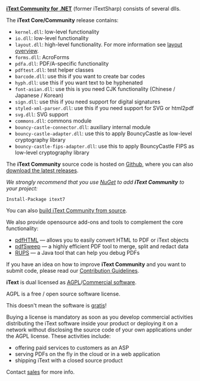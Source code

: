 **[iText Community for .NET][itext]** (former iTextSharp) consists of several dlls.

The **iText Core/Community** release contains:

- ```kernel.dll```: low-level functionality
- ```io.dll```:  low-level functionality
- ```layout.dll```: high-level functionality. For more information see [layout overview][layoutMd].
- ```forms.dll```: AcroForms
- ```pdfa.dll```: PDF/A-specific functionality
- ```pdftest.dll```: test helper classes
- ```barcode.dll```: use this if you want to create bar codes
- ```hyph.dll```: use this if you want text to be hyphenated
- ```font-asian.dll```: use this is you need CJK functionality (Chinese / Japanese / Korean)
- ```sign.dll```: use this if you need support for digital signatures
- ```styled-xml-parser.dll```: use this if you need support for SVG or html2pdf
- ```svg.dll```: SVG support
- ```commons.dll```: commons module
- ```bouncy-castle-connector.dll```: auxiliary internal module
- ```bouncy-castle-adapter.dll```: use this to apply BouncyCastle as low-level cryptography library
- ```bouncy-castle-fips-adapter.dll```: use this to apply BouncyCastle FIPS as low-level cryptography library

The **iText Community** source code is hosted on [Github][github], where you can also [download the latest releases][latest].

*We strongly recommend that you use [NuGet][nuget] to add **iText Community** to your project:*

    Install-Package itext7

You can also [build iText  Community from source][building].

We also provide opensource add-ons and tools to complement the core functionality:
- [pdfHTML][pdfhtml] — allows you to easily convert HTML to PDF or iText objects
- [pdfSweep][pdfsweep] — a highly efficient PDF tool to merge, split and redact data
- [RUPS][rups] — a Java tool that can help you debug PDFs

If you have an idea on how to improve **iText Community** and you want to submit code,
please read our [Contribution Guidelines][contributing].

**iText** is dual licensed as [AGPL][agpl]/[Commercial software][sales].

AGPL is a free / open source software license.

This doesn't mean the software is [gratis][gratis]!

Buying a license is mandatory as soon as you develop commercial activities
distributing the iText software inside your product or deploying it on a network
without disclosing the source code of your own applications under the AGPL license.
These activities include:

- offering paid services to customers as an ASP
- serving PDFs on the fly in the cloud or in a web application
- shipping iText with a closed source product

Contact [sales] for more info.

[agpl]: LICENSE.md
[building]: BUILDING.md
[contributing]: CONTRIBUTING.md
[layoutMd]: itext/itext.layout/MODULE_OVERVIEW.md
[itext]: https://itextpdf.com/
[github]: https://github.com/itext/itext7-dotnet
[latest]: https://github.com/itext/itext7-dotnet/releases/latest
[nuget]: https://www.nuget.org/packages/itext7
[sales]: https://itextpdf.com/sales
[gratis]: https://en.wikipedia.org/wiki/Gratis_versus_libre
[rups]: https://github.com/itext/i7j-rups
[pdfhtml]: https://github.com/itext/i7n-pdfhtml
[pdfsweep]: https://github.com/itext/i7n-pdfsweep
